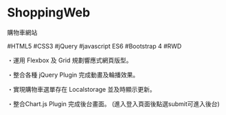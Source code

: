# ShoppingWeb
購物車網站

#HTML5
#CSS3
#jQuery
#javascript ES6
#Bootstrap 4
#RWD

・運用 Flexbox 及 Grid 規劃響應式網頁版型。

・整合各種 jQuery Plugin 完成動畫及輪播效果。

・實現購物車選單存在 Localstorage 並及時顯示更新。

・整合Chart.js Plugin 完成後台畫面。
(進入登入頁面後點選submit可進入後台)
